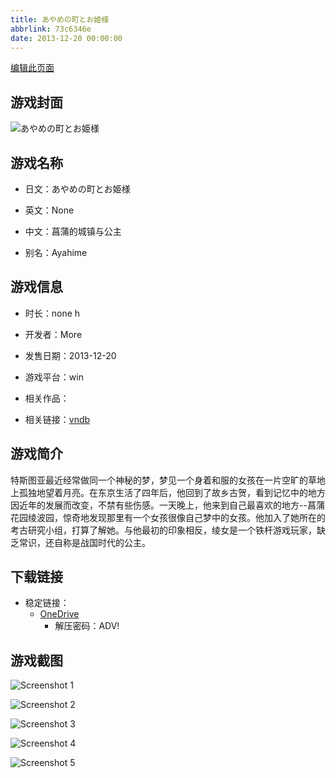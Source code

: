 ```yaml
---
title: あやめの町とお姫様
abbrlink: 73c6346e
date: 2013-12-20 00:00:00
---
```

[编辑此页面](https://github.com/ACG-3/ADV3-source/blob/main/source/_posts/games/%E3%81%82%E3%82%84%E3%82%81%E3%81%AE%E7%94%BA%E3%81%A8%E3%81%8A%E5%A7%AB%E6%A7%98.md)

## 游戏封面

![あやめの町とお姫様](https://pan.timero.xyz/d/onedrive/img_lib_001/%E3%81%82%E3%82%84%E3%82%81%E3%81%AE%E7%94%BA%E3%81%A8%E3%81%8A%E5%A7%AB%E6%A7%98_cover.avif)


## 游戏名称

- 日文：あやめの町とお姫様
- 英文：None
- 中文：菖蒲的城镇与公主

- 别名：Ayahime


## 游戏信息

- 时长：none h
- 开发者：More
- 发售日期：2013-12-20
- 游戏平台：win
- 相关作品：

- 相关链接：[vndb](https://vndb.org/v12974)


## 游戏简介

特斯图亚最近经常做同一个神秘的梦，梦见一个身着和服的女孩在一片空旷的草地上孤独地望着月亮。在东京生活了四年后，他回到了故乡古贺，看到记忆中的地方因近年的发展而改变，不禁有些伤感。一天晚上，他来到自己最喜欢的地方--菖蒲花园绫波园，惊奇地发现那里有一个女孩很像自己梦中的女孩。他加入了她所在的考古研究小组，打算了解她。与他最初的印象相反，绫女是一个铁杆游戏玩家，缺乏常识，还自称是战国时代的公主。




## 下载链接

- 稳定链接：
    - [OneDrive](https://pan.timero.xyz/onedrive/adv_lib_001/%E3%81%82%E3%82%84%E3%82%81%E3%81%AE%E7%94%BA%E3%81%A8%E3%81%8A%E5%A7%AB%E6%A7%98)
        - 解压密码：ADV!



## 游戏截图


![Screenshot 1](https://pan.timero.xyz/d/onedrive/img_lib_001/%E3%81%82%E3%82%84%E3%82%81%E3%81%AE%E7%94%BA%E3%81%A8%E3%81%8A%E5%A7%AB%E6%A7%98_Screenshot_1.avif)

![Screenshot 2](https://pan.timero.xyz/d/onedrive/img_lib_001/%E3%81%82%E3%82%84%E3%82%81%E3%81%AE%E7%94%BA%E3%81%A8%E3%81%8A%E5%A7%AB%E6%A7%98_Screenshot_2.avif)

![Screenshot 3](https://pan.timero.xyz/d/onedrive/img_lib_001/%E3%81%82%E3%82%84%E3%82%81%E3%81%AE%E7%94%BA%E3%81%A8%E3%81%8A%E5%A7%AB%E6%A7%98_Screenshot_3.avif)

![Screenshot 4](https://pan.timero.xyz/d/onedrive/img_lib_001/%E3%81%82%E3%82%84%E3%82%81%E3%81%AE%E7%94%BA%E3%81%A8%E3%81%8A%E5%A7%AB%E6%A7%98_Screenshot_4.avif)

![Screenshot 5](https://pan.timero.xyz/d/onedrive/img_lib_001/%E3%81%82%E3%82%84%E3%82%81%E3%81%AE%E7%94%BA%E3%81%A8%E3%81%8A%E5%A7%AB%E6%A7%98_Screenshot_5.avif)

